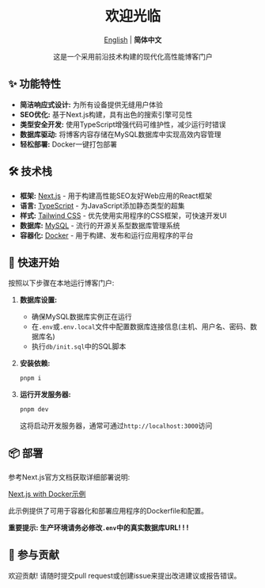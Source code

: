 <h1 align="center">欢迎光临</h1>
<p align="center">
    <a href="./README.md">English</a> |
     <strong>简体中文</strong> 
     <p align="center">这是一个采用前沿技术构建的现代化高性能博客门户</p>
</p>

## ✨ 功能特性

*   **简洁响应式设计:** 为所有设备提供无缝用户体验
*   **SEO优化:** 基于Next.js构建，具有出色的搜索引擎可见性
*   **类型安全开发:** 使用TypeScript增强代码可维护性，减少运行时错误
*   **数据库驱动:** 将博客内容存储在MySQL数据库中实现高效内容管理
*   **轻松部署:** Docker一键打包部署

## 🛠️ 技术栈

*   **框架:** [Next.js](https://nextjs.org/) - 用于构建高性能SEO友好Web应用的React框架
*   **语言:** [TypeScript](https://www.typescriptlang.org/) - 为JavaScript添加静态类型的超集
*   **样式:** [Tailwind CSS](https://tailwindcss.com/) - 优先使用实用程序的CSS框架，可快速开发UI
*   **数据库:** [MySQL](https://www.mysql.com/) - 流行的开源关系型数据库管理系统
*   **容器化:** [Docker](https://www.docker.com/) - 用于构建、发布和运行应用程序的平台

## 🚀 快速开始

按照以下步骤在本地运行博客门户:

1.  **数据库设置:**
    *   确保MySQL数据库实例正在运行
    *   在`.env`或`.env.local`文件中配置数据库连接信息(主机、用户名、密码、数据库名)
    *   执行`db/init.sql`中的SQL脚本

2.  **安装依赖:**

    ```bash
    pnpm i
    ```

3.  **运行开发服务器:**

    ```bash
    pnpm dev
    ```

    这将启动开发服务器，通常可通过`http://localhost:3000`访问

## 📦 部署

参考Next.js官方文档获取详细部署说明:

[Next.js with Docker示例](https://github.com/vercel/next.js/tree/canary/examples/with-docker)

此示例提供了可用于容器化和部署应用程序的Dockerfile和配置。

**重要提示: 生产环境请务必修改`.env`中的真实数据库URL! ! !**

## 🤝 参与贡献

欢迎贡献! 请随时提交pull request或创建issue来提出改进建议或报告错误。
